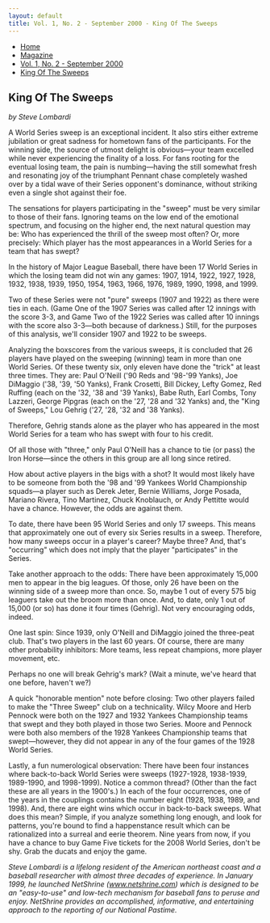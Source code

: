 ```yaml
---
layout: default
title: Vol. 1, No. 2 - September 2000 - King Of The Sweeps
---
```

<nav class="breadcrumb" aria-label="breadcrumbs">
  <ul>
    <li><a href="{{ site.url }}{{ site.baseurl }}/index.html">Home</a></li>
    <li><a href="../magazine-home.html">Magazine</a></li>
    <li><a href="bi_vol_1_no_2_home.html">Vol. 1, No. 2 - September 2000</a></li>
    <li class="is-active"><a href="#" aria-current="page">King Of The Sweeps</a></li>
  </ul>
</nav>

<section class="storycontent">
  <h1>King Of The Sweeps</h1>
  <p><em>by Steve Lombardi</em></p>

  <p>
    A World Series sweep is an exceptional incident.  It also stirs either extreme jubilation or great sadness for hometown fans of the participants.  For the winning side, the source of utmost delight is obvious&mdash;your team excelled while never experiencing the finality of a loss.  For fans rooting for the eventual losing team, the pain is numbing&mdash;having the still somewhat fresh and resonating joy of the triumphant Pennant chase completely washed over by a tidal wave of their Series opponent's dominance, without striking even a single shot against their foe.
  </p>

  <p>
    The sensations for players participating in the "sweep" must be very similar to those of their fans.  Ignoring teams on the low end of the emotional spectrum, and focusing on the higher end, the next natural question may be:  Who has experienced the thrill of the sweep most often?  Or, more precisely:  Which player has the most appearances in a World Series for a team that has swept?
  </p>

  <p>
    In the history of Major League Baseball, there have been 17 World Series in which the losing team did not win any games:  1907, 1914, 1922, 1927, 1928, 1932, 1938, 1939, 1950, 1954, 1963, 1966, 1976, 1989, 1990, 1998, and 1999.
  </p>

  <p>
    Two of these Series were not "pure" sweeps (1907 and 1922) as there were ties in each.  (Game One of the 1907 Series was called after 12 innings with the score 3-3, and Game Two of the 1922 Series was called after 10 innings with the score also 3-3&mdash;both because of darkness.)  Still, for the purposes of this analysis, we'll consider 1907 and 1922 to be sweeps.
  </p>

  <p>
    Analyzing the boxscores from the various sweeps, it is concluded that 26 players have played on the sweeping (winning) team in more than one World Series.  Of these twenty six, only eleven have done the "trick" at least three times.  They are:  Paul O'Neill ('90 Reds and '98-'99 Yanks), Joe DiMaggio ('38, '39, '50 Yanks), Frank Crosetti, Bill Dickey, Lefty Gomez, Red Ruffing (each on the '32, '38 and '39 Yanks), Babe Ruth, Earl Combs, Tony Lazzeri, George Pipgras (each on the '27, '28 and '32 Yanks) and, the "King of Sweeps," Lou Gehrig ('27, '28, '32 and '38 Yanks).
  </p>

  <p>
    Therefore, Gehrig stands alone as the player who has appeared in the most World Series for a team who has swept with four to his credit.  
  </p>

  <p>
    Of all those with "three," only Paul O'Neill has a chance to tie (or pass) the Iron Horse&mdash;since the others in this group are all long since retired.
  </p>

  <p>
    How about active players in the bigs with a shot?  It would most likely have to be someone from both the '98 and '99 Yankees World Championship squads&mdash;a player such as Derek Jeter, Bernie Williams, Jorge Posada, Mariano Rivera, Tino Martinez, Chuck Knoblauch, or Andy Pettitte would have a chance.  However, the odds are against them.
  </p>

  <p>
    To date, there have been 95 World Series and only 17 sweeps.  This means that approximately one out of every six Series results in a sweep.  Therefore, how many sweeps occur in a player's career?  Maybe three?  And, that's "occurring" which does not imply that the player "participates" in the Series.
  </p>

  <p>
    Take another approach to the odds:  There have been approximately 15,000 men to appear in the big leagues.  Of those, only 26 have been on the winning side of a sweep more than once.  So, maybe 1 out of every 575 big leaguers take out the broom more than once.  And, to date, only 1 out of 15,000 (or so) has done it four times (Gehrig).  Not very encouraging odds, indeed.
  </p>

  <p>
    One last spin:  Since 1939, only O'Neill and DiMaggio joined the three-peat club.  That's two players in the last 60 years.  Of course, there are many other probability inhibitors:  More teams, less repeat champions, more player movement, etc.
  </p>

  <p>
    Perhaps no one will break Gehrig's mark?  (Wait a minute, we've heard that one before, haven't we?)
  </p>

  <p>
    A quick "honorable mention" note before closing:  Two other players failed to make the "Three Sweep" club on a technicality.  Wilcy Moore and Herb Pennock were both on the 1927 and 1932 Yankees Championship teams that swept and they both played in those two Series.  Moore and Pennock were both also members of the 1928 Yankees Championship teams that swept&mdash;however, they did not appear in any of the four games of the 1928 World Series.
  </p>

  <p>
    Lastly, a fun numerological observation:  There have been four instances where back-to-back World Series were sweeps (1927-1928, 1938-1939, 1989-1990, and 1998-1999).  Notice a common thread?  (Other than the fact these are all years in the 1900's.)  In each of the four occurrences, one of the years in the couplings contains the number eight (1928, 1938, 1989, and 1998).  And, there are eight wins which occur in back-to-back sweeps.  What does this mean?  Simple, if you analyze something long enough, and look for patterns, you're bound to find a happenstance result which can be rationalized into a surreal and eerie theorem.  Nine years from now, if you have a chance to buy Game Five tickets for the 2008 World Series, don't be shy.  Grab the ducats and enjoy the game.
  </p>

  <p>
    <em>Steve Lombardi is a lifelong resident of the American northeast coast and a baseball researcher with almost three decades of experience.  In January 1999, he launched NetShrine (<a href="http://www.netshrine.com">www.netshrine.com</a>) which is designed to be an "easy-to-use" and low-tech mechanism for baseball fans to peruse and enjoy.  NetShrine provides an accomplished, informative, and entertaining approach to the reporting of our National Pastime.</em>
  </p>
</section>
